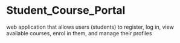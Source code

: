 # Student_Course_Portal
web application that allows users (students) to register, log in, view available courses, enrol in them, and manage their profiles 
